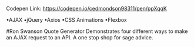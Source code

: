 Codepen Link: https://codepen.io/cedmondson98311/pen/ppXqqK

•AJAX
•jQuery
•Axios
•CSS Animations
•Flexbox

#Ron Swanson Quote Generator
Demonstrates four different ways to make an AJAX request to an API. A one stop shop for sage advice.
